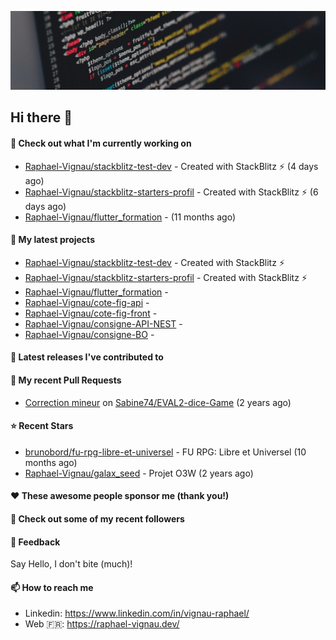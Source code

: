 ![Header](images/header.jpg)

## Hi there 👋

#### 👷 Check out what I'm currently working on

- [Raphael-Vignau/stackblitz-test-dev](https://github.com/Raphael-Vignau/stackblitz-test-dev) - Created with StackBlitz ⚡️ (4 days ago)
- [Raphael-Vignau/stackblitz-starters-profil](https://github.com/Raphael-Vignau/stackblitz-starters-profil) - Created with StackBlitz ⚡️ (6 days ago)
- [Raphael-Vignau/flutter_formation](https://github.com/Raphael-Vignau/flutter_formation) -  (11 months ago)

#### 🌱 My latest projects

- [Raphael-Vignau/stackblitz-test-dev](https://github.com/Raphael-Vignau/stackblitz-test-dev) - Created with StackBlitz ⚡️
- [Raphael-Vignau/stackblitz-starters-profil](https://github.com/Raphael-Vignau/stackblitz-starters-profil) - Created with StackBlitz ⚡️
- [Raphael-Vignau/flutter_formation](https://github.com/Raphael-Vignau/flutter_formation) - 
- [Raphael-Vignau/cote-fig-api](https://github.com/Raphael-Vignau/cote-fig-api) - 
- [Raphael-Vignau/cote-fig-front](https://github.com/Raphael-Vignau/cote-fig-front) - 
- [Raphael-Vignau/consigne-API-NEST](https://github.com/Raphael-Vignau/consigne-API-NEST) - 
- [Raphael-Vignau/consigne-BO](https://github.com/Raphael-Vignau/consigne-BO) - 


#### 🔭 Latest releases I've contributed to


#### 🔨 My recent Pull Requests

- [Correction mineur](https://github.com/Sabine74/EVAL2-dice-Game/pull/1) on [Sabine74/EVAL2-dice-Game](https://github.com/Sabine74/EVAL2-dice-Game) (2 years ago)

#### ⭐ Recent Stars

- [brunobord/fu-rpg-libre-et-universel](https://github.com/brunobord/fu-rpg-libre-et-universel) - FU RPG: Libre et Universel (10 months ago)
- [Raphael-Vignau/galax_seed](https://github.com/Raphael-Vignau/galax_seed) - Projet O3W (2 years ago)

#### ❤️ These awesome people sponsor me (thank you!)


#### 👯 Check out some of my recent followers


#### 💬 Feedback

Say Hello, I don't bite (much)!

#### 📫 How to reach me

- Linkedin: https://www.linkedin.com/in/vignau-raphael/
- Web  🇫🇷: https://raphael-vignau.dev/

